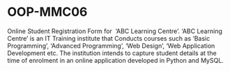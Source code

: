 # OOP-MMC06
Online Student Registration Form for  ‘ABC Learning Centre’. ‘ABC Learning Centre’ is an IT Training institute that Conducts courses such as ‘Basic Programming’, ‘Advanced Programming’, ‘Web Design’, ‘Web Application Development etc. The institution intends to capture student details at the time of enrolment in an online application developed in Python and MySQL.
